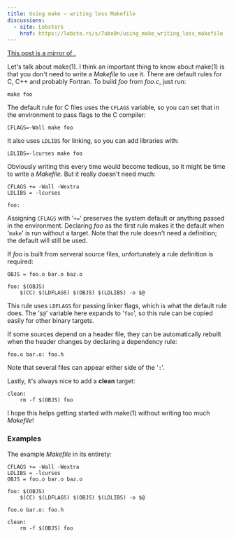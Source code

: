 ```yaml
---
title: Using make — writing less Makefile
discussions:
  - site: Lobsters
    href: https://lobste.rs/s/7ubo0n/using_make_writing_less_makefile
---
```


<ins>
This post is a mirror of <https://text.causal.agency/001-make.txt>.
</ins>

Let's talk about
make(1).
I think an important thing to know about
make(1)
is that you don't need to write a
*Makefile*
to use it.
There are default rules
for C, C++ and probably Fortran.
To build
*foo*
from
*foo.c*,
just run:

	make foo

The default rule for C files uses the
`CFLAGS`
variable,
so you can set that in the environment
to pass flags to the C compiler:

	CFLAGS=-Wall make foo

It also uses
`LDLIBS`
for linking,
so you can add libraries with:

	LDLIBS=-lcurses make foo

Obviously writing this every time
would become tedious,
so it might be time to write a
*Makefile*.
But it really doesn't need much:

	CFLAGS += -Wall -Wextra
	LDLIBS = -lcurses
	
	foo:

Assigning
`CFLAGS`
with
'`+=`'
preserves the system default
or anything passed in the environment.
Declaring
*foo*
as the first rule
makes it the default when
'`make`'
is run without a target.
Note that the rule doesn't need a definition;
the default will still be used.

If
*foo*
is built from serveral source files,
unfortunately a rule definition is required:

	OBJS = foo.o bar.o baz.o
	
	foo: $(OBJS)
		$(CC) $(LDFLAGS) $(OBJS) $(LDLIBS) -o $@

This rule uses
`LDFLAGS`
for passing linker flags,
which is what the default rule does.
The
'`$@`'
variable here expands to
'`foo`',
so this rule can be copied easily
for other binary targets.

If some sources depend on a header file,
they can be automatically rebuilt
when the header changes
by declaring a dependency rule:

	foo.o bar.o: foo.h

Note that several files can appear
either side of the
'`:`'.

Lastly,
it's always nice to add a
**clean**
target:

	clean:
		rm -f $(OBJS) foo

I hope this helps getting started with
make(1)
without writing too much
*Makefile*!

### Examples

The example
*Makefile*
in its entirety:

	CFLAGS += -Wall -Wextra
	LDLIBS = -lcurses
	OBJS = foo.o bar.o baz.o
	
	foo: $(OBJS)
		$(CC) $(LDFLAGS) $(OBJS) $(LDLIBS) -o $@
	
	foo.o bar.o: foo.h
	
	clean:
		rm -f $(OBJS) foo
